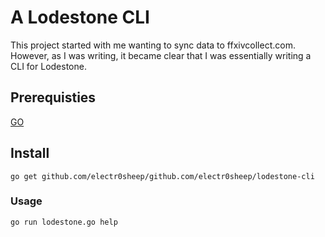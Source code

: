 # A Lodestone CLI
This project started with me wanting to sync data to ffxivcollect.com.
However, as I was writing, it became clear that I was essentially writing a CLI
for Lodestone.
## Prerequisties
[GO](https://golang.org/)
## Install
```
go get github.com/electr0sheep/github.com/electr0sheep/lodestone-cli
```
### Usage
```
go run lodestone.go help
```
